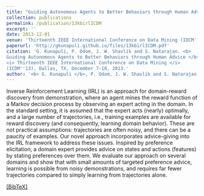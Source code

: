 ```yaml
---
title: "Guiding Autonomous Agents to Better Behaviors through Human Advice"
collection: publications
permalink: /publication/13kbirlICDM
excerpt: ''
date: 2013-12-01
venue: 'Thirteenth IEEE International Conference on Data Mining (IDCM''13), Dallas, TX'
paperurl: 'http://gkunapuli.github.io/files/13kbirlICDM.pdf'
citation: 'G. Kunapuli, P. Odom, J. W. Shavlik and S. Natarajan. <b>
Guiding Autonomous Agents to Better Behaviors through Human Advice </b>. 
<i> Thirteenth IEEE International Conference on Data Mining </i>
(ICDM''13), Dallas, TX, December 7-10, 2013.'
author: '<b> G. Kunapuli </b>, P. Odom, J. W. Shavlik and S. Natarajan'
---
```


Inverse Reinforcement Learning (IRL) is an approach for domain-reward discovery 
from demonstration, where an agent mines the reward function of a Markov decision
 process by observing an expert acting in the domain. In the standard setting, 
 it is assumed that the expert acts (nearly) optimally, and a large number of 
 trajectories, i.e., training examples are available for reward discovery (and 
 consequently, learning domain behavior). These are not practical assumptions: 
 trajectories are often noisy, and there can be a paucity of examples. Our novel 
 approach incorporates advice-giving into the IRL framework to address these issues. 
 Inspired by preference elicitation, a domain expert provides advice on states 
 and actions (features) by stating preferences over them. We evaluate our approach 
 on several domains and show that with small amounts of targeted preference advice, 
 learning is possible from noisy demonstrations, and requires far fewer trajectories 
 compared to simply learning from trajectories alone.

[[BibTeX]](http://gkunapuli.github.io/files/13kbirlICDM.bib)
